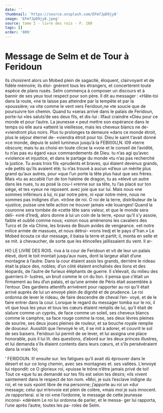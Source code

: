 ```yaml
---
date: ''
thumbnail: 'https://source.unsplash.com/EFm7JpD9jy8'
image: 'EFm7JpD9jy8.jpeg'
source: tome I - livre des rois - P. 108
tags: []
order: '009'
---
```


# Message de Selm et de Tour à Feridoun

Ils choisirent alors un Mobed plein de sagacité, éloquent, clairvoyant et de fidèle mémoire; ils éloi-
gnèrent tous les étrangers, et concertèrent toute espèce de plans rusés. Selm commença à composer
un discours et à bannir de ses yeux tout respect pour son père. Il dit au messager : «Hâte-toi dans la route, «ne te laisse pas atteindre par la tempête et par la «poussière; va vite comme le vent vers Feridoun,ne «te soucie que de poursuivre ton chemin. Quand tu «seras arrivé dans le palais de Feridoun, porte-lui «les saluts’de ses deux fils, et dis-lui : Ilfaut craindre «Dieu pour ce monde et pour l’autre. La jeunesse
« peut mettre son espérance dans le temps où elle aura «atteint la vieillesse, mais les cheveux blancs ne de- «viendront plus noirs. Plus tu prolonges ta demeure «dans ce monde étroit, plus le séjour éternel de- «viendra étroit pour toi. Dieu le saint t’avait donné
«ce monde, depuis le soleil lumineux jusqu’à la
FEBII)0U,N. l09 «terre obscure; mais tu as choisi en toute clicse la
«voie et le conseil de l’avidité, tu n’as pas eu égard
«aux commandements de Dieu. tu n’as agi qu’avec
«violence et injustice, et dans le partage du monde
«tu n’as pas recherché la justice. Tu avais trois fils
«prudents et braves, qui élaient devenus grands, «de petits qu’ils avaient été; tu n’as trouvé à aucun
«d’eux un mérite plus grand qu’aux autres, pour
«que l’un porte la tête plus haut que ses frères. Mais
«tu as accablé l’un de ton haleine de dragon, tu as «élevé un autre dans les nues, tu as posé la cou-I
«renne sur sa tête, tu l’as placé sur ton siége, et tes
«yeux ne reposent. avec joie que sur lui. Mais nous «ne sommes inférieurs à lui, ni par notre père, ni
«par notre mère, nous ne sommes pas indignes d’un. «trône de roi. O roi de la terre, distributeur de la «justice, puisse une telle action ne trouver jamais «de louanges! Quand la couronne sera tombée de «cette tête sans valeur, et que le monde sera déli- «vré d’Iredj, alors donne à lui un coin de la terre,
«pour qu’il s’y assoie, faible et oublié comme nous;
«sinon nous amènerons les cavaliers des Turcs et (le «la Chine, les braves de Boum avides de vengeance. «et notre milice armée de massues, et nous détrui- «rons lredj et le pays d’1ran.»
Le Mobed écouta ce dur message, il baisa la terre et partit; il, monta en selle et se mit. à chevaucher, de sorte que les étincelles jaillissaient du vent. Il ar-

HO LE LIVRE DES ROIS.
riva à la cour de Feridoun et vit de leur un palais élevé, dont le toit montait jusqu’aux nues, dont la
largeur allait d’une montagne à l’autre. Dans la cour étaient assis les grands, derrière le rideau était la
place des, nobles; d’un côté étaient enchaînés des
lions et des léopards, de l’autre de furieux éléphants
de guerre. Il s’élevait, du milieu des guerriers il-
lustres, un bruit comme le cri du lion. il pensa que c’était un firmament au lieu d’un palais, et qu’une
armée de Péris était assemblée à l’entour.
Des gardiens attentifs arrivèrent pour rapporter au roi qu’il était arrivé auprès de lui un envoyé
plein de dignité et de prudence. Le roi ordonna de lever le rideau, de faire descendre de cheval l’en- voyé, et de le faire entrer dans la cour. Lorsque le regard du messager tomba sur le roi, il vit que tous les yeux et tous les cœurs étaient remplis de lui, qu’il était de slalure comme un cyprès, de face comme un soleil, ses cheveux blancs comme le camphre, sa face rouge comme la rose, ses deux lèvres pleines de sourire, ses deux joues pleines de rouleur, et sa bouche royale remplie de douceur.
Aussitôt que l’envoyé le vit, il se mit à adorer, et
couvrit le sol de ses baisers. Feridoun lui permit de se lever, et lui assigna une place honorable, puis il lui lit. des questions, d’abord sur les deux princes illustres, et lui demanda s’ils élaient contents dans
leurs cœurs, et s’ils persévéraient dans la vraie foi;

’ FERIDOUN. Il! ensuite sur. les fatigues qu’il avait dû éprouver dans
le désert et sur ce long chemin, avec ses montagnes et. ses vallées. L’envoyé lui répondit: ce O glorieux roi,
«puisse le trône n’être jamais privé de toi! Tout ce
«que tu as demandé sur tes fils est selon tes désirs;
«ils vivent saintement dans le respect de ton nom. «Moi, je suis l’esclave indigne du roi, et ne suis «point libre de ma personne; j’apporte au roi un «dur message; celui qui m’envoie est plein de colère, «mais moi je suis innocent. Je rapporterai. si le roi «me l’ordonne, le message de cette jeunesse inconsi- «déréem Le roi lui ordonna de parler, et le messa-
ger lui rapporta, l’une après l’autre, toutes les pa-
roles de Selm.
